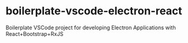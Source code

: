 # boilerplate-vscode-electron-react
Boilerplate VSCode project for developing Electron Applications with React+Bootstrap+RxJS
